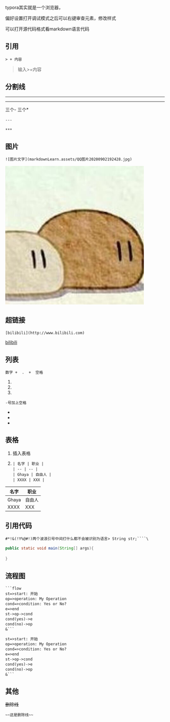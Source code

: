 typora其实就是一个浏览器，

偏好设置打开调试模式之后可以右键审查元素，修改样式

可以打开源代码格式看markdown语言代码

## 引用

`> + 内容`

> 输入>+内容

## 分割线

---

***

三个- 三个*

`---`

`***`



## 图片

`![图片文字](markdownLearn.assets/QQ图片20200902192428.jpg)`



![图片文字](markdownLearn.assets/QQ图片20200902192428.jpg)

## 超链接

`[bilibili](http://www.bilibili.com)`

[bilibili](http://www.bilibili.com)



## 列表

`数字 +  .  +  空格`

1.  
2.  
3.  

`-号加上空格`

- 
-  
-  



## 表格

1. 插入表格

2. ```tex
   | 名字 | 职业 |
   | -- | -- |
   | Ghaya | 自由人 |
   | XXXX | XXX |
   ```




| 名字 | 职业 |
| -- | -- |
| Ghaya | 自由人 |
| XXXX | XXX |



## 引用代码

`#*!&(!Y%@#!)两个波浪引号中间打什么都不会被识别为语言> String str;````\`



```java
public static void main(String[] args){
    
}
```

## 流程图

```
​```flow
st=>start: 开始
op=>operation: My Operation
cond=>condition: Yes or No?
e=>end
st->op->cond
cond(yes)->e
cond(no)->op
&```
```

```flow
st=>start: 开始
op=>operation: My Operation
cond=>condition: Yes or No?
e=>end
st->op->cond
cond(yes)->e
cond(no)->op
&```
```

## 其他

~~删除线~~

```undefined
~~这是删除线~~
```







